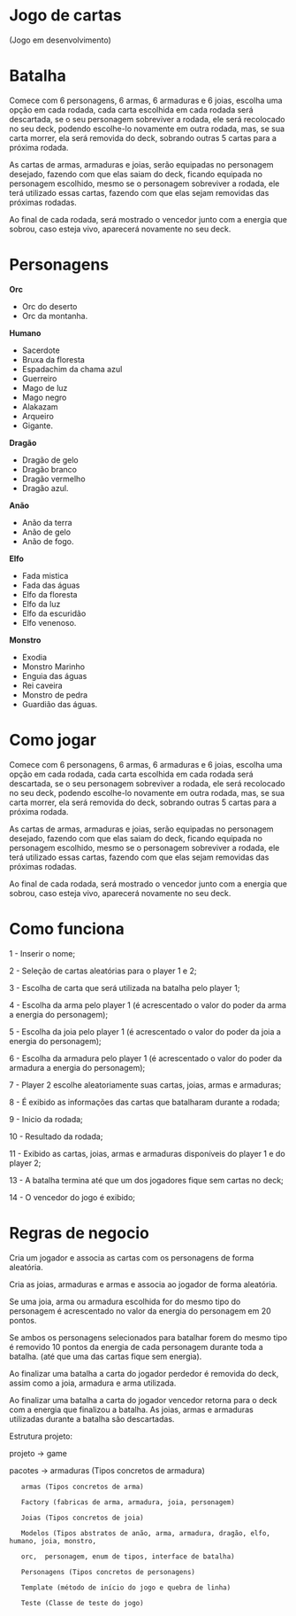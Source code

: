 # Jogo de cartas

(Jogo em desenvolvimento)


# Batalha

Comece com 6 personagens, 6 armas, 6 armaduras e 6 joias, escolha uma opção em cada rodada, cada carta escolhida em cada rodada será descartada, se o seu personagem sobreviver a rodada, ele será recolocado no seu deck, podendo escolhe-lo novamente em outra rodada, mas, se sua carta morrer, ela será removida do deck, sobrando outras 5 cartas para a próxima rodada. 

As cartas de armas, armaduras e joias, serão equipadas no personagem desejado, fazendo com que elas saiam do deck, ficando equipada no personagem escolhido, mesmo se o personagem sobreviver a rodada, ele terá utilizado essas cartas, fazendo com que elas sejam removidas das próximas rodadas. 

Ao final de cada rodada, será mostrado o vencedor junto com a energia que sobrou, caso esteja vivo, aparecerá novamente no seu deck. 


# Personagens

  **Orc** 
- Orc do deserto
- Orc da montanha.

 **Humano** 
- Sacerdote 
- Bruxa da floresta
- Espadachim da chama azul
- Guerreiro
- Mago de luz
- Mago negro
- Alakazam
- Arqueiro
- Gigante.

 **Dragão** 
- Dragão de gelo
- Dragão branco
- Dragão vermelho
- Dragão azul.

 **Anão** 
- Anão da terra
- Anão de gelo
- Anão de fogo.

 **Elfo** 
- Fada mistica
- Fada das águas
- Elfo da floresta
- Elfo da luz
- Elfo da escuridão
- Elfo venenoso.

 **Monstro** 
- Exodia
- Monstro Marinho
- Enguia das águas
- Rei caveira
- Monstro de pedra
- Guardião das águas.


# Como jogar

Comece com 6 personagens, 6 armas, 6 armaduras e 6 joias, escolha uma opção em cada rodada, cada carta escolhida em cada rodada será descartada, se o seu personagem sobreviver a rodada, ele será recolocado no seu deck, podendo escolhe-lo novamente em outra rodada, mas, se sua carta morrer, ela será removida do deck, sobrando outras 5 cartas para a próxima rodada. 

As cartas de armas, armaduras e joias, serão equipadas no personagem desejado, fazendo com que elas saiam do deck, ficando equipada no personagem escolhido, mesmo se o personagem sobreviver a rodada, ele terá utilizado essas cartas, fazendo com que elas sejam removidas das próximas rodadas. 

Ao final de cada rodada, será mostrado o vencedor junto com a energia que sobrou, caso esteja vivo, aparecerá novamente no seu deck.


# Como funciona

1 - Inserir o nome; 

2 - Seleção de cartas aleatórias para o player 1 e 2; 

3 - Escolha de carta que será utilizada na batalha pelo player 1; 

4 - Escolha da arma pelo player 1 (é acrescentado o valor do poder da arma a energia do personagem); 

5 - Escolha da joia pelo player 1 (é acrescentado o valor do poder da joia a energia do personagem); 

6 - Escolha da armadura pelo player 1 (é acrescentado o valor do poder da armadura a energia do personagem); 

7 - Player 2 escolhe aleatoriamente suas cartas, joias, armas e armaduras; 

8 - É exibido as informações das cartas que batalharam durante a rodada; 

9 - Inicio da rodada; 

10 - Resultado da rodada; 

11 - Exibido as cartas, joias, armas e armaduras disponíveis do player 1 e do player 2; 

13 - A batalha termina até que um dos jogadores fique sem cartas no deck; 

14 - O vencedor do jogo é exibido; 


# Regras de negocio

Cria um jogador e associa as cartas com os personagens de forma aleatória. 

Cria as joias, armaduras e armas e associa ao jogador de forma aleatória. 

Se uma joia, arma ou armadura escolhida for do mesmo tipo do personagem é acrescentado no valor da energia do personagem em 20 pontos. 

Se ambos os personagens selecionados para batalhar forem do mesmo tipo é removido 10 pontos da energia de cada personagem durante toda a batalha. (até que uma das cartas fique sem energia). 

Ao finalizar uma batalha a carta do jogador perdedor é removida do deck, assim como a joia, armadura e arma utilizada. 

Ao finalizar uma batalha a carta do jogador vencedor retorna para o deck com a energia que finalizou a batalha. As joias, armas e armaduras utilizadas durante a batalha são descartadas. 


Estrutura projeto: 

projeto -> game 

pacotes -> armaduras (Tipos concretos de armadura) 

       armas (Tipos concretos de arma) 

       Factory (fabricas de arma, armadura, joia, personagem) 

       Joias (Tipos concretos de joia) 

       Modelos (Tipos abstratos de anão, arma, armadura, dragão, elfo, humano, joia, monstro,  

       orc,  personagem, enum de tipos, interface de batalha) 

       Personagens (Tipos concretos de personagens) 

       Template (método de início do jogo e quebra de linha) 

       Teste (Classe de teste do jogo) 



